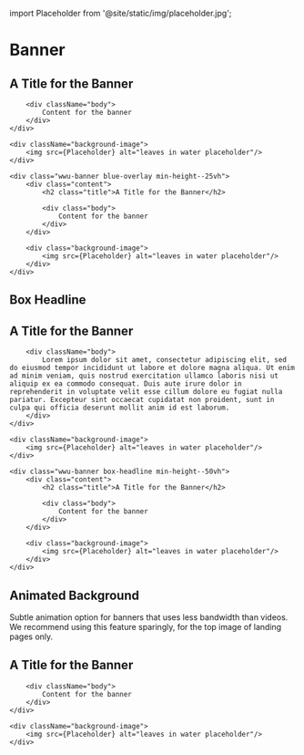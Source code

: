 import Placeholder from '@site/static/img/placeholder.jpg';

# Banner

<div className="wwu-banner blue-overlay min-height--25vh">
    <div className="content">
        <h2 className="title">A Title for the Banner</h2>
        
        <div className="body">
            Content for the banner
        </div>
    </div>

    <div className="background-image">
        <img src={Placeholder} alt="leaves in water placeholder"/>
    </div>
</div>

```
<div class="wwu-banner blue-overlay min-height--25vh">
    <div class="content">
        <h2 class="title">A Title for the Banner</h2>
        
        <div class="body">
            Content for the banner
        </div>
    </div>

    <div class="background-image">
        <img src={Placeholder} alt="leaves in water placeholder"/>
    </div>
</div>
```

## Box Headline
<div className="wwu-banner box-headline min-height--50vh">
    <div className="content">
        <h2 className="title">A Title for the Banner</h2>
        
        <div className="body">
            Lorem ipsum dolor sit amet, consectetur adipiscing elit, sed do eiusmod tempor incididunt ut labore et dolore magna aliqua. Ut enim ad minim veniam, quis nostrud exercitation ullamco laboris nisi ut aliquip ex ea commodo consequat. Duis aute irure dolor in reprehenderit in voluptate velit esse cillum dolore eu fugiat nulla pariatur. Excepteur sint occaecat cupidatat non proident, sunt in culpa qui officia deserunt mollit anim id est laborum.
        </div>
    </div>

    <div className="background-image">
        <img src={Placeholder} alt="leaves in water placeholder"/>
    </div>
</div>

```
<div class="wwu-banner box-headline min-height--50vh">
    <div class="content">
        <h2 class="title">A Title for the Banner</h2>
        
        <div class="body">
            Content for the banner
        </div>
    </div>

    <div class="background-image">
        <img src={Placeholder} alt="leaves in water placeholder"/>
    </div>
</div>
```


## Animated Background

Subtle animation option for banners that uses less bandwidth than videos. We recommend using this feature sparingly, for the top image of landing pages only.


<div className="wwu-banner blue-overlay min-height--25vh animated">
    <div className="content">
        <h2 className="title">A Title for the Banner</h2>   

        <div className="body">
            Content for the banner
        </div>
    </div>

    <div className="background-image">
        <img src={Placeholder} alt="leaves in water placeholder"/>
    </div>    
</div>